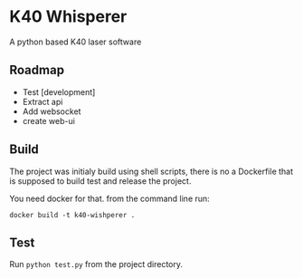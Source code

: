 # K40 Whisperer

A python based K40 laser software

## Roadmap 

 - Test             [development]
 - Extract api    
 - Add websocket  
 - create web-ui

## Build

The project was initialy build using shell scripts, there is no a Dockerfile that is supposed to build test and release the project.

You need docker for that. from the command line run:

    docker build -t k40-wishperer .


## Test

Run `python test.py` from the project directory.
